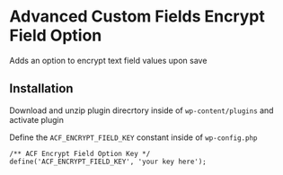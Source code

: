 # Advanced Custom Fields Encrypt Field Option

Adds an option to encrypt text field values upon save

## Installation

Download and unzip plugin direcrtory inside of `wp-content/plugins` and activate plugin

Define the `ACF_ENCRYPT_FIELD_KEY` constant inside of `wp-config.php`

```
/** ACF Encrypt Field Option Key */
define('ACF_ENCRYPT_FIELD_KEY', 'your key here');
```